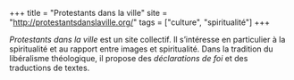 +++
title = "Protestants dans la ville"
site = "http://protestantsdanslaville.org/"
tags = ["culture", "spiritualité"]
+++

*Protestants dans la ville* est un site collectif. Il s’intéresse en particulier à la spiritualité et au rapport entre images et spiritualité. Dans la tradition du libéralisme théologique, il propose des *déclarations de foi* et des traductions de textes.
